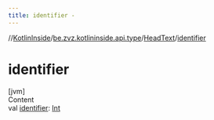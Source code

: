 ```yaml
---
title: identifier -
---
```

//[KotlinInside](../../index.md)/[be.zvz.kotlininside.api.type](../index.md)/[HeadText](index.md)/[identifier](identifier.md)



# identifier  
[jvm]  
Content  
val [identifier](identifier.md): [Int](https://kotlinlang.org/api/latest/jvm/stdlib/kotlin/-int/index.html)  



